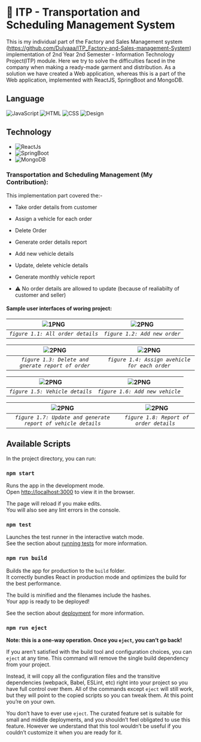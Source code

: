 # 🚛 ITP - Transportation and Scheduling Management System
This is my individual part of the Factory and Sales Management system (https://github.com/Dulyaaa/ITP_Factory-and-Sales-management-System) implementation of 2nd Year 2nd Semester - Information Technology Project(ITP) module. Here we try to solve the difficulties faced in the company when making a ready-made garment and distribution. As a solution we have created a Web application, whereas this is a part of the Web application, implemented with ReactJS, SpringBoot and MongoDB.

## Language 

![JavaScript](https://img.shields.io/badge/Language-JavaScript-orange)
![HTML](https://img.shields.io/badge/Language-HTML-green)
![CSS](https://img.shields.io/badge/Language-CSS-blue)
![Design](https://img.shields.io/badge/Design-MaterialUI-blue)

## Technology 
* ![ReactJs](https://img.shields.io/badge/FrontEnd-ReactJs-blue)
* ![SpringBoot](https://img.shields.io/badge/BackEnd-Spring_Boot-green)
* ![MongoDB](https://img.shields.io/badge/Database-MongoDB-green)

### Transportation and Scheduling Management (My Contribution):
This implementation part covered the:-
* Take order details from customer
* Assign a vehicle for each order
* Delete Order
* Generate order details report
* Add new vehicle details
* Update, delete vehicle details
* Generate monthly vehicle report

* ⚠ No order details are allowed to update (because of realiabilty of customer and seller)


#### Sample user interfaces of woring project:

| <img alt="1PNG" src="https://user-images.githubusercontent.com/57215584/96396036-ced13e80-11e3-11eb-8659-d1fe565099b3.png"> |<img  alt="2PNG" a src="https://user-images.githubusercontent.com/57215584/96954886-fd1b8a80-1511-11eb-992a-2105756ecd3d.png">
|:--:|:--:|
| *`figure 1.1: All order details`* | *`figure 1.2: Add new order`* |

| <img alt="2PNG"  src="https://user-images.githubusercontent.com/57215584/96954945-1e7c7680-1512-11eb-8369-622ff0b76bc6.png"> | <img  alt="2PNG" src="https://user-images.githubusercontent.com/57215584/96954986-3522cd80-1512-11eb-91b5-ae2d0e2ec5bf.png">
|:--:|:--:|
| *`figure 1.3: Delete and gnerate report of order`* | *`figure 1.4: Assign avehicle for each order`* |

| <img alt="2PNG"  src="https://user-images.githubusercontent.com/57215584/96956477-dbbc9d80-1515-11eb-8930-3858fb54215b.png"> | <img  alt="2PNG" src="https://user-images.githubusercontent.com/57215584/96956647-52599b00-1516-11eb-854d-884518505ee3.png">
|:--:|:--:|
| *`figure 1.5: Vehicle details`* | *`figure 1.6: Add new vehicle`* |

| <img alt="2PNG"  src="https://user-images.githubusercontent.com/57215584/96956725-81700c80-1516-11eb-9f50-07cffa9dd3d7.png"> | <img  alt="2PNG" src="https://user-images.githubusercontent.com/57215584/96956804-ae242400-1516-11eb-8b2f-1b7161d01dc1.png">
|:--:|:--:|
| *`figure 1.7: Update and generate report of vehicle details`* | *`figure 1.8: Report of order details `* |

## Available Scripts

In the project directory, you can run:

### `npm start`

Runs the app in the development mode.<br />
Open [http://localhost:3000](http://localhost:3000) to view it in the browser.

The page will reload if you make edits.<br />
You will also see any lint errors in the console.

### `npm test`

Launches the test runner in the interactive watch mode.<br />
See the section about [running tests](https://facebook.github.io/create-react-app/docs/running-tests) for more information.

### `npm run build`

Builds the app for production to the `build` folder.<br />
It correctly bundles React in production mode and optimizes the build for the best performance.

The build is minified and the filenames include the hashes.<br />
Your app is ready to be deployed!

See the section about [deployment](https://facebook.github.io/create-react-app/docs/deployment) for more information.

### `npm run eject`

**Note: this is a one-way operation. Once you `eject`, you can’t go back!**

If you aren’t satisfied with the build tool and configuration choices, you can `eject` at any time. This command will remove the single build dependency from your project.

Instead, it will copy all the configuration files and the transitive dependencies (webpack, Babel, ESLint, etc) right into your project so you have full control over them. All of the commands except `eject` will still work, but they will point to the copied scripts so you can tweak them. At this point you’re on your own.

You don’t have to ever use `eject`. The curated feature set is suitable for small and middle deployments, and you shouldn’t feel obligated to use this feature. However we understand that this tool wouldn’t be useful if you couldn’t customize it when you are ready for it.

